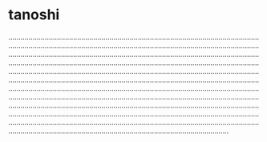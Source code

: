 # tanoshi

.................................................................................................................................................................................................................................................................................................................................................................................................................................................................................................................................................................................................................................................................................................................................................................................................................................................................................................................................................................................................................................................................................................................................................................................................................................................................................................................................................................................................................................................................................................................................